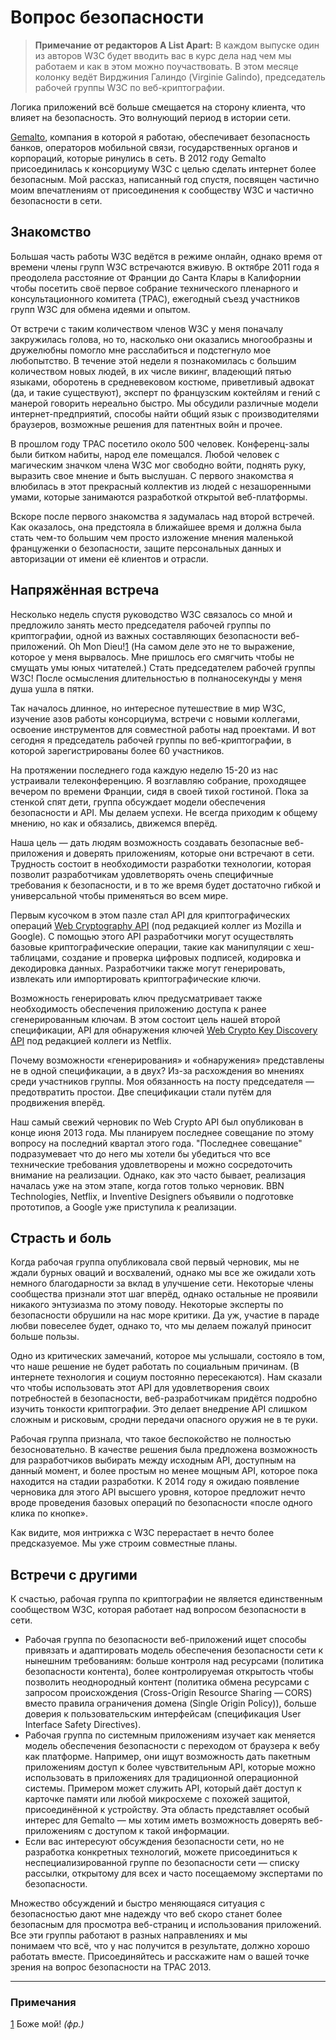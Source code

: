# Вопрос безопасности

> **Примечание от редакторов A List Apart:** В каждом выпуске один из авторов 
W3C будет вводить вас в курс дела над чем мы работаем и как в этом можно 
поучаствовать. В этом месяце колонку ведёт Вирджиния Галиндо (Virginie Galindo), 
председатель рабочей группы W3C по веб-криптографии.

Логика приложений всё больше смещается на сторону клиента, что влияет на 
безопасность. Это волнующий период в истории сети.

[Gemalto][1], компания в которой я работаю, обеспечивает безопасность банков, 
операторов мобильной связи, государственных органов и корпораций, которые 
ринулись в сеть. В 2012 году Gemalto присоединилась к консорциуму W3C с целью 
сделать интернет более безопасным. Мой рассказ, написанный год спустя, посвящен 
частично моим впечатлениям от присоединения к сообществу W3C и частично 
безопасности в сети.

## Знакомство

Большая часть работы W3C ведётся в режиме онлайн, однако время от времени члены 
групп W3C встречаются вживую. В октябре 2011 года я преодолела расстояние от 
Франции до Санта Клары в Калифорнии чтобы посетить своё первое собрание 
технического пленарного и консультационного комитета (TPAC), ежегодный съезд 
участников групп W3C для обмена идеями и опытом.

От встречи с таким количеством членов W3C у меня поначалу закружилась голова, 
но то, насколько они оказались многообразны и дружелюбны помогло мне расслабиться 
и подстегнуло  мое любопытство. В течение этой недели я познакомилась с большим 
количеством новых  людей, в их числе викинг, владеющий пятью языками, оборотень в 
средневековом костюме, приветливый адвокат (да, и такие существуют), эксперт по 
французским коктейлям и гений с манерой говорить нереально быстро. Мы обсудили 
различные модели интернет-предприятий, способы найти общий язык с производителями 
браузеров, возможные решения для патентных войн и прочее.

В прошлом году TPAC посетило около 500 человек. Конференц-залы были битком 
набиты, народ еле помещался. Любой человек с магическим значком члена W3C мог 
свободно войти, поднять руку, выразить свое мнение и быть выслушан. С первого 
знакомства я влюбилась в этот прекрасный коллектив из людей с незашоренными 
умами, которые занимаются разработкой открытой веб-платформы.

Вскоре после первого знакомства я задумалась над второй встречей. Как оказалось, 
она предстояла в ближайшее время и должна была стать чем-то большим чем просто 
изложение мнения маленькой француженки о безопасности, защите персональных 
данных и авторизации от имени её клиентов и отрасли. 

## Напряжённая встреча

Несколько недель спустя руководство W3C связалось со мной и предложило занять 
место председателя рабочей группы по криптографии, одной из важных составляющих 
безопасности веб-приложений. Oh Mon Dieu!<a href="#note-1" class="reference">1</a> 
(На самом деле это не то выражение, которое у меня вырвалось. Мне пришлось его 
смягчить чтобы не смущать умы юных читателей.) Стать председателем рабочей 
группы W3C! После осмысления длительностью в полнаносекунды у меня душа ушла в 
пятки. 

Так началось длинное, но интересное путешествие в мир W3C, изучение азов работы 
консорциума, встречи с новыми коллегами, освоение инструментов для совместной 
работы над проектами. И вот сегодня я председатель рабочей группы по 
веб-криптографии, в которой зарегистрированы более 60 участников. 

На протяжении последнего года каждую неделю 15-20 из нас устраивали 
телеконференцию. Я возглавляю собрание, проходящее вечером по времени Франции, 
сидя в своей тихой гостиной. Пока за стенкой спят дети, группа обсуждает модели 
обеспечения безопасности и API. Мы делаем успехи. Не всегда приходим к общему 
мнению, но как и обязались, движемся вперёд. 

Наша цель — дать людям возможность создавать безопасные веб-приложения и 
доверять приложениям, которые они встречают в сети. Трудность состоит в 
необходимости разработки технологии, которая позволит разработчикам 
удовлетворять очень специфичные требования к безопасности, и в то же время будет 
достаточно гибкой и универсальной чтобы применяться во всем мире.

Первым кусочком в этом пазле стал API для криптографических операций 
[Web Cryptography API][2] (под редакцией коллег из Mozilla и Google). С помощью этого API 
разработчики могут осуществлять базовые криптографические операции, такие как 
манипуляции с хеш-таблицами, создание и проверка цифровых подписей, кодировка и 
декодировка данных. Разработчики также могут генерировать, извлекать или 
импортировать криптографические ключи.

Возможность генерировать ключ предусматривает также необходимость обеспечения 
приложению доступа к ранее сгенерированным ключам. В этом состоит цель нашей 
второй спецификации, API для обнаружения ключей [Web Crypto Key Discovery API][3] под 
редакцией коллеги из Netflix.

Почему возможности «генерирования» и «обнаружения» представлены не в одной 
спецификации, а в двух? Из-за расхождения во мнениях среди участников группы. 
Моя обязанность на посту председателя — предотвратить простои. Две спецификации 
стали путём для продвижения вперёд.

Наш самый свежий черновик по Web Crypto API был опубликован в конце июня 2013 
года. Мы планируем последнее совещание по этому вопросу на последний квартал 
этого года. "Последнее совещание" подразумевает что до него мы хотели бы 
убедиться что все технические требования удовлетворены и можно сосредоточить 
внимание на реализации. Однако, как это часто бывает, реализация началась уже на 
этом этапе, когда готов только черновик. BBN Technologies, Netflix, и Inventive 
Designers объявили о подготовке прототипов, а Google уже приступила к реализации.

## Страсть и боль

Когда рабочая группа опубликовала свой первый черновик, мы не ждали бурных 
оваций и восхвалений, однако мы все же ожидали хоть немного благодарности за 
вклад в улучшение сети. Некоторые члены сообщества признали этот шаг вперёд, 
однако остальные не проявили никакого энтузиазма по этому поводу. Некоторые 
эксперты по безопасности обрушили на нас море критики. Да уж, участие в параде 
любви повеселее будет, однако то, что мы делаем пожалуй приносит больше пользы. 

Одно из критических замечаний, которое мы услышали, состояло в том, что наше 
решение не будет работать по социальным причинам. (В интернете технология и 
социум постоянно пересекаются). Нам сказали что чтобы использовать этот API для 
удовлетворения своих потребностей в безопасности, веб-разработчикам придётся 
подробно изучить тонкости криптографии. Это делает внедрение API слишком сложным 
и рисковым, сродни передачи опасного оружия не в те руки. 

Рабочая группа признала, что такое беспокойство не полностью безосновательно. В 
качестве решения была предложена возможность для разработчиков выбирать между 
исходным API, доступным на данный момент, и более простым но менее мощным API, 
которое пока находится на стадии разработки. К 2014 году я ожидаю появление 
черновика для этого API высшего уровня, которое предложит нечто вроде проведения 
базовых операций по безопасности «после одного клика по кнопке». 

Как видите, моя интрижка с W3C перерастает в нечто более предсказуемое. Мы уже 
строим совместные планы.

## Встречи с другими

К счастью, рабочая группа по криптографии не является единственным сообществом 
W3C, которая работает над вопросом безопасности в сети.

* Рабочая группа по безопасности веб-приложений ищет способы привязать и 
адаптировать модель обеспечения безопасности сети к нынешним требованиям: больше 
контроля над ресурсами (политика безопасности контента), более контролируемая 
открытость чтобы позволить неоднородный контент (политика обмена ресурсами с 
запросом происхождения (Cross-Origin Resource Sharing — CORS) вместо правила 
ограничения домена (Single Origin Policy)), больше доверия к пользовательским 
интерфейсам (спецификация User Interface Safety Directives).
* Рабочая группа по системным приложениям изучает как меняется модель 
обеспечения безопасности с переходом от браузера к вебу как платформе. Например, 
они ищут возможность дать пакетным приложениям доступ к более чувствительным API, 
которые можно использовать в приложениях для традиционной операционной системы. 
Примером может служить API, который даёт доступ к карточке памяти или любой 
микросхеме с похожей защитой, присоединённой к устройству. Эта область 
представляет особый интерес для Gemalto — мы хотим иметь возможность доверять 
веб-приложениям с доступом к такой информации. 
* Если вас интересуют обсуждения безопасности сети, но не разработка конкретных 
технологий, можете присоединиться к неспециализированной группе по безопасности 
сети — списку рассылки, открытому для всех и часто посещаемому экспертами по 
безопасности.

Множество обсуждений и быстро меняющаяся ситуация с безопасностью дают мне 
надежду что веб скоро станет более безопасным для просмотра веб-страниц и 
использования приложений. Все эти группы работают в разных направлениях и мы  
понимаем что всё, что у нас получится в результате, должно хорошо работать 
вместе. Присоединяйтесь и расскажите нам о вашей точке зрения на вопрос 
безопасности на TPAC 2013.

---

### Примечания

<a href="#note-1" id="note-1" class="reference">1</a> Боже мой! *(фр.)*

[1]: https://www.gemalto.com/
[2]: http://www.w3.org/TR/WebCryptoAPI/
[3]: http://www.w3.org/TR/2013/WD-webcrypto-key-discovery-20130108/